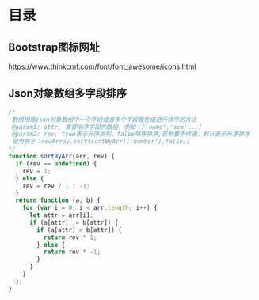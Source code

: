 # 目录

## Bootstrap图标网址

https://www.thinkcmf.com/font/font_awesome/icons.html

## Json对象数组多字段排序

```javascript
/*
 数组根据json对象数组中一个字段或者多个字段属性值进行排序的方法
 @param1: attr, 需要排序字段的数组，例如：['name','sex'...]
 @param2: rev, true表示升序排列，false降序排序,若参数不传递，默认表示升序排序 
 使用例子：newArray.sort(sortByArr(['number'],false))
*/
function sortByArr(arr, rev) {
  if (rev == undefined) {
    rev = 1;
  } else {
    rev = rev ? 1 : -1;
  }
  return function (a, b) {
    for (var i = 0; i < arr.length; i++) {
      let attr = arr[i];
      if (a[attr] != b[attr]) {
        if (a[attr] > b[attr]) {
          return rev * 1;
        } else {
          return rev * -1;
        }
      }
    }
  };
}
```